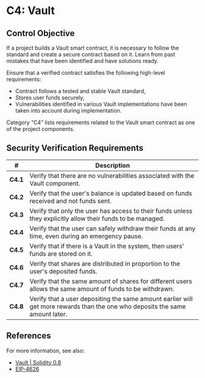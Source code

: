 # C4: Vault

## Control Objective

If a project builds a Vault smart contract, it is necessary to follow the standard and create a secure contract based on it. Learn from past mistakes that have been identified and have solutions ready.

Ensure that a verified contract satisfies the following high-level requirements:
* Contract follows a tested and stable Vault standard,
* Stores user funds securely,
* Vulnerabilities identified in various Vault implementations have been taken into account during implementation.

Category “C4” lists requirements related to the Vault smart contract as one of the project components.

## Security Verification Requirements

| # | Description |
| --- | --- |
| **C4.1** | Verify that there are no vulnerabilities associated with the Vault component. |
| **C4.2** | Verify that the user's balance is updated based on funds received and not funds sent. |
| **C4.3** | Verify that only the user has access to their funds unless they explicitly allow their funds to be managed. |
| **C4.4** | Verify that the user can safely withdraw their funds at any time, even during an emergency pause. |
| **C4.5** | Verify that if there is a Vault in the system, then users' funds are stored on it. |
| **C4.6** | Verify that shares are distributed in proportion to the user's deposited funds. |
| **C4.7** | Verify that the same amount of shares for different users allows the same amount of funds to be withdrawn. |
| **C4.8** | Verify that a user depositing the same amount earlier will get more rewards than the one who deposits the same amount later. |

## References

For more information, see also:

* [Vault | Solidity 0.8](https://www.youtube.com/watch?v=HHoa0c3AOqo)
* [EIP-4626](https://eips.ethereum.org/EIPS/eip-4626)

